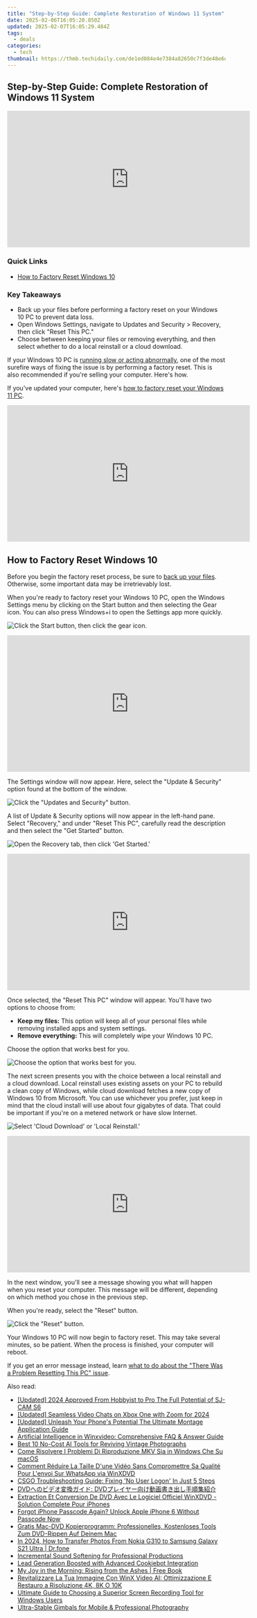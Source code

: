 ```yaml
---
title: "Step-by-Step Guide: Complete Restoration of Windows 11 System"
date: 2025-02-06T16:05:20.850Z
updated: 2025-02-07T16:05:29.484Z
tags:
  - deals
categories:
  - tech
thumbnail: https://thmb.techidaily.com/de1ed084e4e7384a82650c7f3de48e6d0c70a32a5eeabfb4f334c0a2440c4fac.jpeg
---
```


## Step-by-Step Guide: Complete Restoration of Windows 11 System

<!-- affiliate ads begin -->
<iframe width="560" height="315" src="https://www.youtube.com/embed/umvX4ZdWbxk?si=tPXL0-Kzf9SQaY8z" title="YouTube video player" frameborder="0" allow="accelerometer; autoplay; clipboard-write; encrypted-media; gyroscope; picture-in-picture; web-share" referrerpolicy="strict-origin-when-cross-origin" allowfullscreen></iframe>
<!-- affiliate ads end -->

### Quick Links

* [How to Factory Reset Windows 10](https://bypass-frp.techidaily.com/latest-guide-how-to-bypass-tecno-pova-6-pro-5g-frp-without-computer-by-drfone-android/)

### Key Takeaways

* Back up your files before performing a factory reset on your Windows 10 PC to prevent data loss.
* Open Windows Settings, navigate to Updates and Security > Recovery, then click "Reset This PC."
* Choose between keeping your files or removing everything, and then select whether to do a local reinstall or a cloud download.

 If your Windows 10 PC is [running slow or acting abnormally](https://android-transfer.techidaily.com/in-2024-android-to-apple-how-to-transfer-photos-from-honor-play-40c-to-ipad-easily-drfone-by-drfone-transfer-from-android-transfer-from-android/), one of the most surefire ways of fixing the issue is by performing a factory reset. This is also recommended if you're selling your computer. Here's how.

 If you've updated your computer, here's [how to factory reset your Windows 11 PC](https://facebook-video-footage.techidaily.com/new-blueprints-for-breaking-ground-in-edu-video-production-on-youtube-channels-for-2024/).

<!-- affiliate ads begin -->
<iframe width="560" height="315" src="https://www.youtube.com/embed/Un9G2_OdSRI?si=vAcGbco8DuWt4ypP" title="YouTube video player" frameborder="0" allow="accelerometer; autoplay; clipboard-write; encrypted-media; gyroscope; picture-in-picture; web-share" referrerpolicy="strict-origin-when-cross-origin" allowfullscreen></iframe>
<!-- affiliate ads end -->

##  How to Factory Reset Windows 10 

 Before you begin the factory reset process, be sure to [back up your files](https://activate-lock.techidaily.com/in-2024-how-to-bypass-icloud-by-checkra1n-even-on-iphone-14-pro-max-if-youve-tried-everything-by-drfone-ios/). Otherwise, some important data may be irretrievably lost.

 When you're ready to factory reset your Windows 10 PC, open the Windows Settings menu by clicking on the Start button and then selecting the Gear icon. You can also press Windows+i to open the Settings app more quickly. 

![Click the Start button, then click the gear icon.](https://static1.howtogeekimages.com/wordpress/wp-content/uploads/2023/12/1-click-start-click-gear.jpg) 

<!-- affiliate ads begin -->
<iframe width="560" height="315" src="https://www.youtube.com/embed/GyfJUhsz_AY?si=x2HjoLX1B89oEPgZ" title="YouTube video player" frameborder="0" allow="accelerometer; autoplay; clipboard-write; encrypted-media; gyroscope; picture-in-picture; web-share" referrerpolicy="strict-origin-when-cross-origin" allowfullscreen></iframe>
<!-- affiliate ads end -->

 The Settings window will now appear. Here, select the "Update & Security" option found at the bottom of the window.

![Click the "Updates and Security" button.](https://static1.howtogeekimages.com/wordpress/wp-content/uploads/2023/12/2-update-and-security.jpg) 

 A list of Update & Security options will now appear in the left-hand pane. Select "Recovery," and under "Reset This PC", carefully read the description and then select the "Get Started" button.

![Open the Recovery tab, then click 'Get Started.'](https://static1.howtogeekimages.com/wordpress/wp-content/uploads/2023/12/3-recovery.jpg) 

<!-- affiliate ads begin -->
<iframe width="560" height="315" src="https://www.youtube.com/embed/rBnnLFJbvr4?si=LlHYrYlOBp7NLMec" title="YouTube video player" frameborder="0" allow="accelerometer; autoplay; clipboard-write; encrypted-media; gyroscope; picture-in-picture; web-share" referrerpolicy="strict-origin-when-cross-origin" allowfullscreen></iframe>
<!-- affiliate ads end -->

 Once selected, the "Reset This PC" window will appear. You'll have two options to choose from:

* **Keep my files:** This option will keep all of your personal files while removing installed apps and system settings.
* **Remove everything:** This will completely wipe your Windows 10 PC.

 Choose the option that works best for you. 

![Choose the option that works best for you.](https://static1.howtogeekimages.com/wordpress/wp-content/uploads/2023/12/4-choose-option.jpg) 

 The next screen presents you with the choice between a local reinstall and a cloud download. Local reinstall uses existing assets on your PC to rebuild a clean copy of Windows, while cloud download fetches a new copy of Windows 10 from Microsoft. You can use whichever you prefer, just keep in mind that the cloud install will use about four gigabytes of data. That could be important if you're on a metered network or have slow Internet.

![Select 'Cloud Download' or 'Local Reinstall.'](https://static1.howtogeekimages.com/wordpress/wp-content/uploads/2023/12/5-cloud-dl-or-local.jpg) 

<!-- affiliate ads begin -->
<iframe width="560" height="315" src="https://www.youtube.com/embed/poI1NQxHfjc?si=ZLG0wziYcTKIKwL5" title="YouTube video player" frameborder="0" allow="accelerometer; autoplay; clipboard-write; encrypted-media; gyroscope; picture-in-picture; web-share" referrerpolicy="strict-origin-when-cross-origin" allowfullscreen></iframe>
<!-- affiliate ads end -->

 In the next window, you'll see a message showing you what will happen when you reset your computer. This message will be different, depending on which method you chose in the previous step.

 When you're ready, select the "Reset" button.

![Click the "Reset" button.](https://static1.howtogeekimages.com/wordpress/wp-content/uploads/2023/12/6-click-reset.jpg) 

 Your Windows 10 PC will now begin to factory reset. This may take several minutes, so be patient. When the process is finished, your computer will reboot.

 If you get an error message instead, learn [what to do about the "There Was a Problem Resetting This PC" issue](https://remote-screen-capture.techidaily.com/updated-in-2024-unveiling-8-leading-cost-effective-open-source-video-solutions/).

<ins class="adsbygoogle"
     style="display:block"
     data-ad-format="autorelaxed"
     data-ad-client="ca-pub-7571918770474297"
     data-ad-slot="1223367746"></ins>

<ins class="adsbygoogle"
     style="display:block"
     data-ad-client="ca-pub-7571918770474297"
     data-ad-slot="8358498916"
     data-ad-format="auto"
     data-full-width-responsive="true"></ins>

<span class="atpl-alsoreadstyle">Also read:</span>
<div><ul>
<li><a href="https://fox-hovers.techidaily.com/updated-2024-approved-from-hobbyist-to-pro-the-full-potential-of-sj-cam-s6/"><u>[Updated] 2024 Approved From Hobbyist to Pro The Full Potential of SJ-CAM S6</u></a></li>
<li><a href="https://article-knowledge.techidaily.com/updated-seamless-video-chats-on-xbox-one-with-zoom-for-2024/"><u>[Updated] Seamless Video Chats on Xbox One with Zoom for 2024</u></a></li>
<li><a href="https://some-approaches.techidaily.com/updated-unleash-your-phones-potential-the-ultimate-montage-application-guide/"><u>[Updated] Unleash Your Phone's Potential The Ultimate Montage Application Guide</u></a></li>
<li><a href="https://techtrends.techidaily.com/artificial-intelligence-in-winxvideo-comprehensive-faq-and-answer-guide/"><u>Artificial Intelligence in Winxvideo: Comprehensive FAQ & Answer Guide</u></a></li>
<li><a href="https://techtrends.techidaily.com/best-10-no-cost-ai-tools-for-reviving-vintage-photographs/"><u>Best 10 No-Cost AI Tools for Reviving Vintage Photographs</u></a></li>
<li><a href="https://techtrends.techidaily.com/come-risolvere-i-problemi-di-riproduzione-mkv-sia-in-windows-che-su-macos/"><u>Come Risolvere I Problemi Di Riproduzione MKV Sia in Windows Che Su macOS</u></a></li>
<li><a href="https://techtrends.techidaily.com/comment-reduire-la-taille-dune-video-sans-compromettre-sa-qualite-pour-lenvoi-sur-whatsapp-via-winxdvd/"><u>Comment Réduire La Taille D'une Vidéo Sans Compromettre Sa Qualité Pour L'envoi Sur WhatsApp via WinXDVD</u></a></li>
<li><a href="https://program-issues.techidaily.com/csgo-troubleshooting-guide-fixing-no-user-logon-in-just-5-steps/"><u>CSGO Troubleshooting Guide: Fixing 'No User Logon' In Just 5 Steps</u></a></li>
<li><a href="https://techtrends.techidaily.com/1725289207969-dvd-dvd/"><u>DVDへのビデオ変換ガイド: DVDプレイヤー向け動画書き出し手順集紹介</u></a></li>
<li><a href="https://techtrends.techidaily.com/extraction-et-conversion-de-dvd-avec-le-logiciel-officiel-winxdvd-solution-complete-pour-iphones/"><u>Extraction Et Conversion De DVD Avec Le Logiciel Officiel WinXDVD - Solution Complete Pour iPhones</u></a></li>
<li><a href="https://ios-unlock.techidaily.com/forgot-iphone-passcode-again-unlock-apple-iphone-6-without-passcode-now-by-drfone-ios/"><u>Forgot iPhone Passcode Again? Unlock Apple iPhone 6 Without Passcode Now</u></a></li>
<li><a href="https://techtrends.techidaily.com/gratis-mac-dvd-kopierprogramm-professionelles-kostenloses-tools-zum-dvd-rippen-auf-deinem-mac/"><u>Gratis Mac-DVD Kopierprogramm: Professionelles, Kostenloses Tools Zum DVD-Rippen Auf Deinem Mac</u></a></li>
<li><a href="https://android-transfer.techidaily.com/in-2024-how-to-transfer-photos-from-nokia-g310-to-samsung-galaxy-s21-ultra-drfone-by-drfone-transfer-from-android-transfer-from-android/"><u>In 2024, How to Transfer Photos From Nokia G310 to Samsung Galaxy S21 Ultra | Dr.fone</u></a></li>
<li><a href="https://extra-resources.techidaily.com/incremental-sound-softening-for-professional-productions/"><u>Incremental Sound Softening for Professional Productions</u></a></li>
<li><a href="https://solve-helper.techidaily.com/lead-generation-boosted-with-advanced-cookiebot-integration/"><u>Lead Generation Boosted with Advanced Cookiebot Integration</u></a></li>
<li><a href="https://novels-ebooks.techidaily.com/138589548-9781449716103-my-joy-in-the-morning-rising-from-the-ashes/"><u>My Joy in the Morning: Rising from the Ashes | Free Book</u></a></li>
<li><a href="https://techtrends.techidaily.com/revitalizzare-la-tua-immagine-con-winx-video-ai-ottimizzazione-e-restauro-a-risoluzione-4k-8k-o-10k/"><u>Revitalizzare La Tua Immagine Con WinX Video AI: Ottimizzazione E Restauro a Risoluzione 4K, 8K O 10K</u></a></li>
<li><a href="https://techtrends.techidaily.com/ultimate-guide-to-choosing-a-superior-screen-recording-tool-for-windows-users/"><u>Ultimate Guide to Choosing a Superior Screen Recording Tool for Windows Users</u></a></li>
<li><a href="https://extra-tips.techidaily.com/ultra-stable-gimbals-for-mobile-and-professional-photography/"><u>Ultra-Stable Gimbals for Mobile & Professional Photography</u></a></li>
</ul></div>

